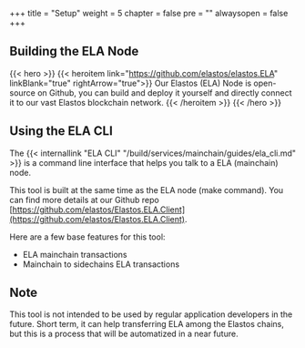 
+++
title = "Setup"
weight = 5
chapter = false
pre = ""
alwaysopen = false
+++

## Building the ELA Node

{{< hero >}}
    {{< heroitem link="https://github.com/elastos/elastos.ELA" linkBlank="true" rightArrow="true">}}
        Our Elastos (ELA) Node is open-source on Github, you can build and deploy it yourself and 
        directly connect it to our vast Elastos blockchain network.
    {{< /heroitem >}}
{{< /hero >}}

## Using the ELA CLI

The {{< internallink "ELA CLI" "/build/services/mainchain/guides/ela_cli.md" >}} is a command line interface that helps you talk to a ELA (mainchain) node.

This tool is built at the same time as the ELA node (make command). You can find more details at our Github repo [https://github.com/elastos/Elastos.ELA.Client](https://github.com/elastos/Elastos.ELA.Client).

Here are a few base features for this tool:

* ELA mainchain transactions
* Mainchain to sidechains ELA transactions

## Note

This tool is not intended to be used by regular application developers in the future. Short term, it can help transferring ELA among the Elastos chains, but this is a process that will be automatized in a near future.
